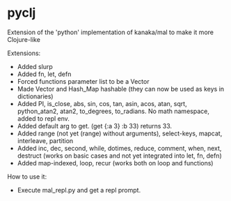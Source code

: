 # pyclj
Extension of the 'python' implementation of kanaka/mal to make it more Clojure-like

Extensions:
- Added slurp
- Added fn, let, defn  
- Forced functions parameter list to be a Vector
- Made Vector and Hash_Map hashable (they can now be used as keys in dictionaries)
- Added PI, is_close, abs, sin, cos, tan, asin, acos, atan, sqrt, python_atan2, atan2, to_degrees, to_radians. No math namespace, added to repl env.
- Added default arg to get. (get {:a 3} :b 33) returns 33.
- Added range (not yet (range) without arguments), select-keys, mapcat, interleave, partition
- Added inc, dec, second, while, dotimes, reduce, comment, when, next, destruct (works on basic cases and not yet integrated into let, fn, defn)
- Added map-indexed, loop, recur (works both on loop and functions)



How to use it:
- Execute mal_repl.py and get a repl prompt.
